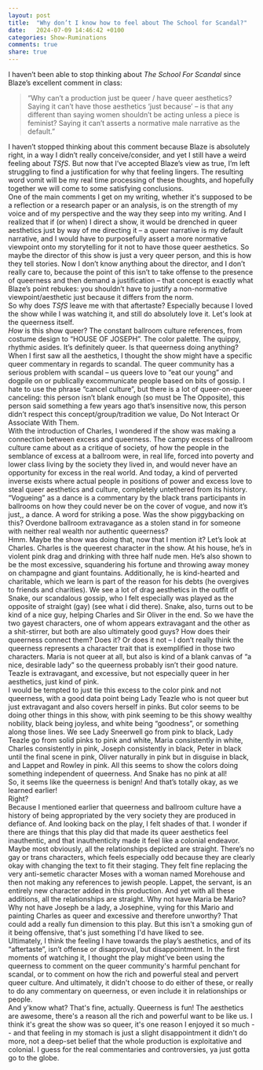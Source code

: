 ```yaml
---
layout: post
title:  "Why don’t I know how to feel about The School for Scandal?"
date:   2024-07-09 14:46:42 +0100
categories: Show-Ruminations
comments: true
share: true
---
```

I haven’t been able to stop thinking about *The School For Scandal* since Blaze’s excellent comment in class:

>“Why can’t a production just be queer / have queer aesthetics? Saying it can’t have those aesthetics ‘just because’ – is that any different than saying women shouldn’t be acting unless a piece is feminist? Saying it can’t asserts a normative male narrative as the default.”

I haven’t stopped thinking about this comment because Blaze is absolutely right, in a way I didn’t really conceive/consider, and yet I still have a weird feeling about *TSfS*. But now that I’ve accepted Blaze’s view as true, I’m left struggling to find a justification for why that feeling lingers. The resulting word vomit will be my real time processing of these thoughts, and hopefully together we will come to some satisfying conclusions.<br />
One of the main comments I get on my writing, whether it's supposed to be a reflection or a research paper or an analysis, is on the strength of my voice and of my perspective and the way they seep into my writing. And I realized that if (or when) I direct a show, it would be drenched in queer aesthetics just by way of me directing it – a queer narrative is my default narrative, and I would have to purposefully assert a more normative viewpoint onto my storytelling for it not to have those queer aesthetics. So maybe the director of this show is just a very queer person, and this is how they tell stories. Now I don’t know anything about the director, and I don’t really care to, because the point of this isn’t to take offense to the presence of queerness and then demand a justification – that concept is exactly what Blaze’s point rebukes: you shouldn’t have to justify a non-normative viewpoint/aesthetic just because it differs from the norm. <br />
So why does *TSfS* leave me with that aftertaste? Especially because I loved the show while I was watching it, and still do absolutely love it. Let's look at the queerness itself.  <br />
*How* is this show queer? The constant ballroom culture references, from costume design to “HOUSE OF JOSEPH”. The color palette. The quippy, rhythmic asides. It’s definitely queer. Is that queerness doing anything?<br />
When I first saw all the aesthetics, I thought the show might have a specific queer commentary in regards to scandal. The queer community has a serious problem with scandal – us queers love to “eat our young” and dogpile on or publically excommunicate people based on bits of gossip. I hate to use the phrase “cancel culture”, but there is a lot of queer-on-queer canceling: this person isn’t blank enough (so must be The Opposite), this person said something a few years ago that’s insensitive now, this person didn’t respect this concept/group/tradition we value, Do Not Interact Or Associate With Them. <br />
With the introduction of Charles, I wondered if the show was making a connection between excess and queerness. The campy excess of ballroom culture came about as a critique of society, of how the people in the semblance of excess at a ballroom were, in real life, forced into poverty and lower class living by the society they lived in, and would never have an opportunity for excess in the real world. And today, a kind of perverted inverse exists where actual people in positions of power and excess love to steal queer aesthetics and culture, completely untethered from its history. “Vogueing” as a dance is a commentary by the black trans participants in ballrooms on how they could never be on the cover of vogue, and now it’s just,, a dance. A word for striking a pose. Was the show piggybacking on this? Overdone ballroom extravagance as a stolen stand in for someone with neither real wealth nor authentic queerness? <br />
Hmm. Maybe the show was doing that, now that I mention it? Let’s look at Charles. Charles is the queerest character in the show. At his house, he’s in violent pink drag and drinking with three half nude men. He’s also shown to be the most excessive, squandering his fortune and throwing away money on champagne and giant fountains. Additionally, he is kind-hearted and charitable, which we learn is part of the reason for his debts (he overgives to friends and charities). We see a lot of drag aesthetics in the outfit of Snake, our scandalous gossip, who I felt especially was played as the opposite of straight (gay) (see what i did there). Snake, also, turns out to be kind of a nice guy, helping Charles and Sir Oliver in the end. So we have the two gayest characters, one of whom appears extravagant and the other as a shit-stirrer, but both are also ultimately good guys? How does their queerness connect them? Does it? Or does it not – I don’t really think the queerness represents a character trait that is exemplified in those two characters. Maria is not queer at all, but also is kind of a blank canvas of “a nice, desirable lady” so the queerness probably isn’t their good nature. Teazle is extravagant, and excessive, but not especially queer in her aesthetics, just kind of pink.<br />
I would be tempted to just tie this excess to the color pink and not queerness, with a good data point being Lady Teazle who is not queer but just extravagant and also covers herself in pinks. But color seems to be doing other things in this show, with pink seeming to be this showy wealthy nobility, black being joyless, and white being “goodness”, or something along those lines. We see Lady Sneerwell go from pink to black, Lady Teazle go from solid pinks to pink and white, Maria consistently in white, Charles consistently in pink, Joseph consistently in black, Peter in black until the final scene in pink, Oliver naturally in pink but in disguise in black, and Lappet and Rowley in pink. All this seems to show the colors doing something independent of queerness. And Snake has no pink at all!<br />
So, it seems like the queerness is benign! And that’s totally okay, as we learned earlier!<br />
Right?<br />
Because I mentioned earlier that queerness and ballroom culture have a history of being appropriated by the very society they are produced in defiance of. And looking back on the play, I felt shades of that. I wonder if there are things that this play did that made its queer aesthetics feel inauthentic, and that inauthenticity made it feel like a colonial endeavor. Maybe most obviously, all the relationships depicted are straight. There’s no gay or trans characters, which feels especially odd because they are clearly okay with changing the text to fit their staging. They felt fine replacing the very anti-semetic character Moses with a woman named Morehouse and then not making any references to jewish people. Lappet, the servant, is an entirely new character added in this production. And yet with all these additions, all the relationships are straight. Why not have Maria be Mario? Why not have Joseph be a lady, a Josephine, vying for this Mario and painting Charles as queer and excessive and therefore unworthy? That could add a really fun dimension to this play. But this isn't a smoking gun of it being offensive, that's just something I'd have liked to see.<br />
Ultimately, I think the feeling I have towards the play’s aesthetics, and of its “aftertaste”, isn’t offense or disapproval, but disappointment. In the first moments of watching it, I thought the play might've been using the queerness to comment on the queer community's harmful penchant for scandal, or to comment on how the rich and powerful steal and pervert queer culture. And ultimately, it didn't choose to do either of these, or really to do any commentary on queerness, or even include it in relationships or people.<br />
And y'know what? That's fine, actually. Queerness is fun! The aesthetics are awesome, there's a reason all the rich and powerful want to be like us. I think it's great the show was so queer, it's one reason I enjoyed it so much -- and that feeling in my stomach is just a slight disappointment it didn't do more, not a deep-set belief that the whole production is exploitative and colonial. I guess for the real commentaries and controversies, ya just gotta go to the globe.
